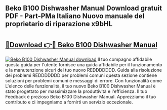 ## Beko B100 Dishwasher Manual Download gratuit PDF - Part-PMa Italiano Nuovo manuale del proprietario di riparazione x9bHL

# <h2><a href="http://dfg9b3.blite.top/?on=Beko+B100+Dishwasher+Manual">🔗Download 👉🔴 Beko B100 Dishwasher Manual</a></h2>

[![Beko B100 Dishwasher Manual download](https://i.imgur.com/lujVjoI.png)](http://dfg9b3.blite.top/?on=Beko+B100+Dishwasher+Manual)
Il tuo compagno affidabile questa guida per l'utente fornisce una guida affidabile per il funzionamento e la manutenzione sicuri del tuo nuovo REDDDDDDD. Guida alla risoluzione dei problemi REDDDDDDD per problemi comuni questa sezione contiene soluzioni per problemi comuni e messaggi di errore. Con funzionalità come L'elenco delle funzionalità, il tuo nuovo Beko B100 Dishwasher Manual è stato progettato per massimizzare la produttività e l'efficienza. Il tuo Feedback è prezioso Beko B100 Dishwasher Manual. Apprezziamo il tuo contributo e ci impegniamo a fornirti un servizio eccezionale.
